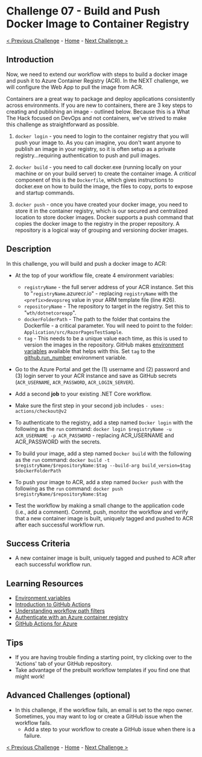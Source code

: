 # Challenge 07 - Build and Push Docker Image to Container Registry

[< Previous Challenge](Challenge-06.md) - [Home](../README.md) - [Next Challenge >](Challenge-08.md)

## Introduction

Now, we need to extend our workflow with steps to build a docker image and push it to Azure Container Registry (ACR). In the NEXT challenge, we will configure the Web App to pull the image from ACR.

Containers are a great way to package and deploy applications consistently across environments. If you are new to containers, there are 3 key steps to creating and publishing an image - outlined below. Because this is a What The Hack focused on DevOps and not containers, we've strived to make this challenge as straightforward as possible.

1. `docker login` - you need to login to the container registry that you will push your image to. As you can imagine, you don't want anyone to publish an image in your registry, so it is often setup as a private registry...requiring authentication to push and pull images.

2. `docker build` - you need to call docker.exe (running locally on your machine or on your build server) to create the container image. A *critical* component of this is the `Dockerfile`, which gives instructions to docker.exe on how to build the image, the files to copy, ports to expose and startup commands.

3. `docker push` - once you have created your docker image, you need to store it in the container registry, which is our secured and centralized location to store docker images. Docker supports a push command that copies the docker image to the registry in the proper repository. A repository is a logical way of grouping and versioning docker images.

## Description

In this challenge, you will build and push a docker image to ACR:

- At the top of your workflow file, create 4 environment variables:

    - `registryName` - the full server address of your ACR instance. Set this to "`registryName`.azurecr.io" - replacing `registryName` with the `<prefix>devopsreg` value in your ARM template file (line #26). 
    - `repositoryName` - The repository to target in the registry. Set this to "`wth/dotnetcoreapp`".
    - `dockerFolderPath` - The path to the folder that contains the Dockerfile - a critical parameter. You will need to point to the folder: `Application/src/RazorPagesTestSample`.
    - `tag` - This needs to be a unique value each time, as this is used to version the images in the repository. GitHub makes [environment variables](https://docs.github.com/en/free-pro-team@latest/actions/reference/context-and-expression-syntax-for-github-actions#github-context) available that helps with this. Set `tag` to the [github.run_number](https://www.bing.com/search?q=%24%7B%7Bgithub.run_number%7D%7D&form=QBLH&sp=-1&pq=%24%7B%7Bgithub.run_number%7D%7D&sc=0-22&qs=n&sk=&cvid=D84DA66323DC4E14BD794F90FCFD90D3) environment variable.

- Go to the Azure Portal and get the (1) username and (2) password and (3) login server to your ACR instance and save as GitHub secrets (`ACR_USERNAME`, `ACR_PASSWORD`, `ACR_LOGIN_SERVER`).

- Add a second **job** to your existing .NET Core workflow. 

- Make sure the first step in your second job includes `- uses: actions/checkout@v2`

- To authenticate to the registry, add a step named `Docker login` with the following as the `run` command: `docker login $registryName -u ACR_USERNAME -p ACR_PASSWORD` - replacing ACR_USERNAME and ACR_PASSWORD with the secrets.

- To build your image, add a step named `Docker build` with the following as the `run` command: `docker build -t $registryName/$repositoryName:$tag --build-arg build_version=$tag $dockerFolderPath`

- To push your image to ACR, add a step named `Docker push` with the following as the `run` command: `docker push $registryName/$repositoryName:$tag`

- Test the workflow by making a small change to the application code (i.e., add a comment). Commit, push, monitor the workflow and verify that a new container image is built, uniquely tagged and pushed to ACR after each successful workflow run.

## Success Criteria

- A new container image is built, uniquely tagged and pushed to ACR after each successful workflow run.

## Learning Resources

- [Environment variables](https://docs.github.com/en/free-pro-team@latest/actions/reference/workflow-syntax-for-github-actions#env)
- [Introduction to GitHub Actions](https://docs.github.com/en/free-pro-team@latest/actions/learn-github-actions/introduction-to-github-actions)
- [Understanding workflow path filters](https://docs.github.com/en/free-pro-team@latest/actions/reference/workflow-syntax-for-github-actions#onpushpull_requestpaths)
- [Authenticate with an Azure container registry](https://docs.microsoft.com/en-us/azure/container-registry/container-registry-authentication#admin-account)
- [GitHub Actions for Azure](https://github.com/Azure/actions)

## Tips

- If you are having trouble finding a starting point, try clicking over to the 'Actions' tab of your GitHub repository. 
- Take advantage of the prebuilt workflow templates if you find one that might work! 

## Advanced Challenges (optional)

- In this challenge, if the workflow fails, an email is set to the repo owner. Sometimes, you may want to log or create a GitHub issue when the workflow fails.
    - Add a step to your workflow to create a GitHub issue when there is a failure.

[< Previous Challenge](Challenge-06.md) - [Home](../README.md) - [Next Challenge >](Challenge-08.md)
